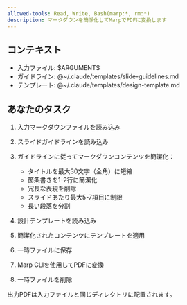 ```yaml
---
allowed-tools: Read, Write, Bash(marp:*, rm:*)
description: マークダウンを簡潔化してMarpでPDFに変換します
---
```


## コンテキスト

- 入力ファイル: $ARGUMENTS
- ガイドライン: @~/.claude/templates/slide-guidelines.md
- テンプレート: @~/.claude/templates/design-template.md

## あなたのタスク

1. 入力マークダウンファイルを読み込み
2. スライドガイドラインを読み込み
3. ガイドラインに従ってマークダウンコンテンツを簡潔化：

   - タイトルを最大30文字（全角）に短縮
   - 箇条書きを1-2行に簡潔化
   - 冗長な表現を削除
   - スライドあたり最大5-7項目に制限
   - 長い段落を分割

4. 設計テンプレートを読み込み
5. 簡潔化されたコンテンツにテンプレートを適用
6. 一時ファイルに保存
7. Marp CLIを使用してPDFに変換
8. 一時ファイルを削除

出力PDFは入力ファイルと同じディレクトリに配置されます。